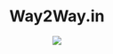 <h1 align="center">Way2Way.in</h1>
<p align="center">
    <a target="_blank" href="http://way2way.in" rel="noreferrer noopener">
        <img align="center" src= "https://img.shields.io/website?url=http%3A%2F%2Fway2way.in" />
    </a>
</p>

